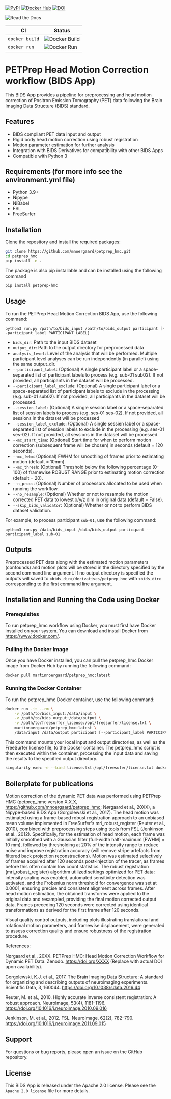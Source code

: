 [![PyPI](https://img.shields.io/pypi/v/petprep-hmc)](https://pypi.org/project/petprep-hmc/0.0.8/) [![Docker Hub](https://img.shields.io/docker/automated/martinnoergaard/petprep_hmc)](https://hub.docker.com/r/martinnoergaard/petprep_hmc) [![DOI](https://zenodo.org/badge/DOI/10.5281/zenodo.14168647.svg)](https://doi.org/10.5281/zenodo.14168647)

![Read the Docs](https://readthedocs.org/projects/petprep_hmc/badge/?version=latest)

| CI  | Status |
|---------| ------ |
| `docker build` | ![Docker Build](https://codebuild.us-east-1.amazonaws.com/badges?uuid=eyJlbmNyeXB0ZWREYXRhIjoiSlFmZFpmNVZRbXFXc1ZLMXZVRnpnVVdvVVZucEZ5cS9ib0JyOGhLNTJsRWtROU12Y0hUUUlRaXBwd0ZDbTR2MGJzeGZFYmJNdlRqdndMRVRQWFZzQ2M4PSIsIml2UGFyYW1ldGVyU3BlYyI6IkVzMzhLTlFBelNrMXl6Tm4iLCJtYXRlcmlhbFNldFNlcmlhbCI6MX0%3D&branch=main) |
| `docker run` | ![Docker Run](https://codebuild.us-east-1.amazonaws.com/badges?uuid=eyJlbmNyeXB0ZWREYXRhIjoiOEYxenJydy8wQWJrUDFQU3dZWGlkRjhMbW16OHl0RWs4VlF6R0NtR0FLZGZHQkw3emEzRGxzMkg4SkJ2T2lZKzQ0Zk9PblZUeFIvSmNZWHlLTEtVU29zPSIsIml2UGFyYW1ldGVyU3BlYyI6IjgwSzVpTDY0NmltcGd3MU8iLCJtYXRlcmlhbFNldFNlcmlhbCI6MX0%3D&branch=main) |

# PETPrep Head Motion Correction workflow (BIDS App)
This BIDS App provides a pipeline for preprocessing and head motion correction of Positron Emission Tomography (PET) data following the Brain Imaging Data Structure (BIDS) standard.

## Features

- BIDS compliant PET data input and output
- Rigid body head motion correction using robust registration
- Motion parameter estimation for further analysis
- Integration with BIDS Derivatives for compatibility with other BIDS Apps
- Compatible with Python 3

## Requirements (for more info see the environment.yml file)

- Python 3.9+
- Nipype
- NiBabel
- FSL
- FreeSurfer

## Installation

Clone the repository and install the required packages:

```bash
git clone https://github.com/mnoergaard/petprep_hmc.git
cd petprep_hmc
pip install -e .
```

The package is also pip installable and can be installed using the following command

```bash
pip install petprep-hmc
```

## Usage

To run the PETPrep Head Motion Correction BIDS App, use the following command:

`python3 run.py /path/to/bids_input /path/to/bids_output participant [--participant_label PARTICIPANT_LABEL]`

- `bids_dir`: Path to the input BIDS dataset
- `output_dir`: Path to the output directory for preprocessed data
- `analysis_level`: Level of the analysis that will be performed. Multiple participant level analyses can be run independently (in parallel) using the same output_dir.
- `--participant_label`: (Optional) A single participant label or a space-separated list of participant labels to process (e.g. sub-01 sub02). If not provided, all participants in the dataset will be processed.
- `--participant_label_exclude`: (Optional) A single participant label or a space-separated list of participant labels to exclude in the processing (e.g. sub-01 sub02). If not provided, all participants in the dataset will be processed.
- `--session_label`: (Optional) A single session label or a space-separated list of session labels to process (e.g. ses-01 ses-02). If not provided, all sessions in the dataset will 
be processed
- `--session_label_exclude`: (Optional) A single sessien label or a space-separated list of session labels to exclude in the processing (e.g. ses-01 ses-02). If not provided, all sessions in the dataset will be processed.
- `--mc_start_time`: (Optional) Start time for when to perform motion correction (subsequent frame will be chosen) in seconds (default = 120 seconds).
- `--mc_fwhm`: (Optional) FWHM for smoothing of frames prior to estimating motion (default = 10mm).
- `--mc_thresh`: (Optional) Threshold below the following percentage (0-100) of framewise ROBUST RANGE prior to estimating motion correction (default = 20).
- `--n_procs`: (Optional) Number of processors allocated to be used when running the workflow.
- `--no_resample`: (Optional) Whether or not to resample the motion corrected PET data to lowest x/y/z dim in original data (default = False). 
- `--skip_bids_validator`: (Optional) Whether or not to perform BIDS dataset validation.

For example, to process participant `sub-01`, use the following command:

`python3 run.py /data/bids_input /data/bids_output participant --participant_label sub-01`

## Outputs

Preprocessed PET data along with the estimated motion parameters (confounds) and motion plots will be stored in the directory specified by the second command line argument. If no output directory is specified the outputs will saved to `<bids_dir>/derivatives/petprep_hmc` with `<bids_dir>` corresponding to the first command line argument.

## Installation and Running the Code using Docker

### Prerequisites
To run petprep_hmc workflow using Docker, you must first have Docker installed on your system. You can download and install Docker from https://www.docker.com/.

### Pulling the Docker Image
Once you have Docker installed, you can pull the petprep_hmc Docker image from Docker Hub by running the following command:

```bash
docker pull martinnoergaard/petprep_hmc:latest
```

### Running the Docker Container
To run the petprep_hmc Docker container, use the following command:

```bash
docker run -it --rm \
    -v /path/to/bids_input:/data/input \
    -v /path/to/bids_output:/data/output \
    -v /path/to/freesurfer_license:/opt/freesurfer/license.txt \
    martinnoergaard/petprep_hmc:latest \
    /data/input /data/output participant [--participant_label PARTICIPANT_LABEL]
```

This command mounts your local input and output directories, as well as the FreeSurfer license file, to the Docker container. The petprep_hmc script is then executed within the container, processing the input data and saving the results to the specified output directory.

```bash
singularity exec -e --bind license.txt:/opt/freesufer/license.txt docker://martinnoergaard/petprep_hmc:latest python3 /opt/petprep_hmc/run.py
```

## Boilerplate for publications
Motion correction of the dynamic PET data was performed using PETPrep HMC (petprep_hmc version X.X.X, https://github.com/mnoergaard/petprep_hmc; Nørgaard et al., 20XX), a Nipype-based BIDS App (Gorgolewski et al., 2017).
The head motion was estimated using a frame-based robust registration approach to an unbiased mean volume implemented in FreeSurfer's mri_robust_register (Reuter et al., 2010), combined with preprocessing steps using tools from FSL (Jenkinson et al., 2012). Specifically, for the estimation of head motion, each frame was initially smoothed with a Gaussian filter (full-width half-maximum [FWHM] = 10 mm), followed by thresholding at 20% of the intensity range to reduce noise and improve registration accuracy (will remove stripe artefacts from filtered back projection reconstructions). Motion was estimated selectively of frames acquired after 120 seconds post-injection of the tracer, as frames before this often contain low count statistics. The robust registration (mri_robust_register) algorithm utilized settings optimized for PET data: intensity scaling was enabled, automated sensitivity detection was activated, and the Frobenius norm threshold for convergence was set at 0.0001, ensuring precise and consistent alignment across frames. After head motion estimation, the obtained transforms were applied to the original data and resampled, providing the final motion corrected output data. Frames preceding 120 seconds were corrected using identical transformations as derived for the first frame after 120 seconds.

Visual quality control outputs, including plots illustrating translational and rotational motion parameters, and framewise displacement, were generated to assess correction quality and ensure robustness of the registration procedure.

References:

Nørgaard et al., 20XX. PETPrep HMC: Head Motion Correction Workflow for Dynamic PET Data. Zenodo. https://doi.org/XXXX (Replace with actual DOI upon availability).

Gorgolewski, K.J. et al., 2017. The Brain Imaging Data Structure: A standard for organizing and describing outputs of neuroimaging experiments. Scientific Data, 3, 160044. https://doi.org/10.1038/sdata.2016.44

Reuter, M. et al., 2010. Highly accurate inverse consistent registration: A robust approach. NeuroImage, 53(4), 1181–1196. https://doi.org/10.1016/j.neuroimage.2010.09.016

Jenkinson, M. et al., 2012. FSL. NeuroImage, 62(2), 782–790. https://doi.org/10.1016/j.neuroimage.2011.09.015

## Support

For questions or bug reports, please open an issue on the GitHub repository.

## License

This BIDS App is released under the Apache 2.0 license. Please see the `Apache 2.0 license` file for more details.
